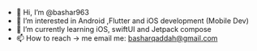 - 👋 Hi, I’m @bashar963
- 👀 I’m interested in Android ,Flutter and iOS development (Mobile Dev)
- 🌱 I’m currently learning iOS, swiftUI and Jetpack compose
- 📫 How to reach -> me email me: basharqaddah@gmail.com

<!---
bashar963/bashar963 is a ✨ special ✨ repository because its `README.md` (this file) appears on your GitHub profile.
You can click the Preview link to take a look at your changes.
--->
